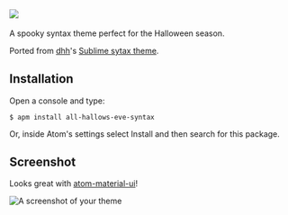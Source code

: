![](http://i.imgur.com/GxMNgvv.png)
---

A spooky syntax theme perfect for the Halloween season.

Ported from [dhh](https://github.com/dhh)'s [Sublime sytax theme](http://colorsublime.com/theme/All_Hallows_Eve).

## Installation

Open a console and type:

`$ apm install all-hallows-eve-syntax`

Or, inside Atom's settings select Install and then search for this package.

## Screenshot

Looks great with [atom-material-ui](https://github.com/silvestreh/atom-material-ui)!

![A screenshot of your theme](http://i.imgur.com/d4N8Ytl.png)
